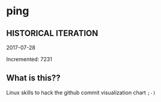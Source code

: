 # ping

## HISTORICAL ITERATION
2017-07-28

Incremented: 7231

## What is this?? 
Linux skills to hack the github commit visualization chart `;-)`
